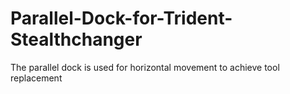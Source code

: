 # Parallel-Dock-for-Trident-Stealthchanger
The parallel dock is used for horizontal movement to achieve tool replacement
